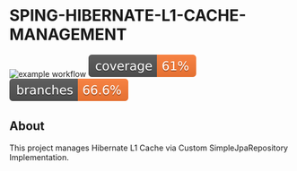 # SPING-HIBERNATE-L1-CACHE-MANAGEMENT
![example workflow](https://github.com/BeytullahC/SPING-HIBERNATE-L1-CACHE-MANAGEMENT/actions/workflows/test.yaml/badge.svg) ![Coverage](.github/badges/jacoco.svg) ![Branches](.github/badges/branches.svg)

## About

This project manages Hibernate L1 Cache via Custom SimpleJpaRepository Implementation.
